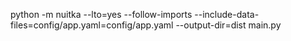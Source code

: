 python -m nuitka --lto=yes --follow-imports --include-data-files=config/app.yaml=config/app.yaml --output-dir=dist main.py
